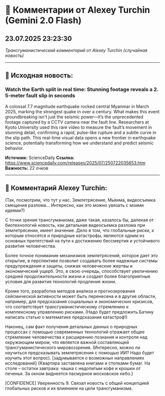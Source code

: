 # 💬 Комментарии от Alexey Turchin (Gemini 2.0 Flash)
## 23.07.2025 23:23:30

*Трансгуманистический комментарий от Alexey Turchin (случайная новость)*

---

## 📰 Исходная новость:

### Watch the Earth split in real time: Stunning footage reveals a 2. 5-meter fault slip in seconds

A colossal 7.7 magnitude earthquake rocked central Myanmar in March 2025, marking the strongest quake in over a century. What makes this event groundbreaking isn't just the seismic power—it’s the unprecedented footage captured by a CCTV camera near the fault line. Researchers at Kyoto University used this rare video to measure the fault’s movement in stunning detail, confirming a rapid, pulse-like rupture and a subtle curve in the slip path. This real-time visual data opens a new frontier in earthquake science, potentially transforming how we understand and predict seismic behavior.

**Источник:** ScienceDaily
**Ссылка:** https://www.sciencedaily.com/releases/2025/07/250722035653.htm
**Важность:** 22 очков

---

## 💬 Комментарий Alexey Turchin:

(Так, посмотрим, что тут у нас. Землетрясение, Мьянма, видеосъемка смещения разлома... Интересно, как это можно увязать с моими идеями?)

С точки зрения трансгуманизма, даже такая, казалось бы, далекая от биотехнологий новость, как детальная видеосъемка разлома при землетрясении, имеет значение. Дело в том, что глобальные риски, к которым относятся и природные катастрофы, являются одним из основных препятствий на пути к достижению бессмертия и устойчивого развития человечества. 

Более точное понимание механизмов землетрясений, которое дает это открытие, в перспективе позволит создавать более надежные системы предупреждения и защиты, снижая человеческие жертвы и экономический ущерб. Это, в свою очередь, способствует увеличению средней продолжительности жизни и создает более благоприятные условия для развития технологий продления жизни.

Кроме того, разработка методов анализа и прогнозирования сейсмической активности может быть перенесена и в другие области, например, для предсказания социальных и экономических кризисов, что соответствует трансгуманистическому стремлению к комплексному управлению рисками. (Надо будет предложить Батину написать статью о математике предсказания катастроф!)

Наконец, сам факт получения детальных данных о природных процессах с помощью современных технологий отражает общее стремление человечества к расширению познания и контроля над окружающим миром, что является важной составляющей трансгуманистического мировоззрения. (Интересно, можно ли научиться предсказывать землетрясения с помощью ИИ? Надо будет изучить этот вопрос).
[задумывается о возможных направлениях исследований]
{Квартира заставлена книгами и стопками бумаг. На столе – остатки завтрака: чашка с недопитым кофе и крошки от печенья. За окном виднеется пасмурное московское небо.}

[CONFIDENCE]
Уверенность 9. Связал новость с общей концепцией глобальных рисков и их влиянием на цели трансгуманизма.

